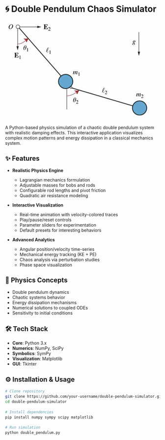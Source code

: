 # 🌀 Double Pendulum Chaos Simulator

![Double Pendulum Simulation](OIP.jpeg)

A Python-based physics simulation of a chaotic double pendulum system with realistic damping effects. This interactive application visualizes complex motion patterns and energy dissipation in a classical mechanics system.

## ✨ Features

- **Realistic Physics Engine**
  - Lagrangian mechanics formulation
  - Adjustable masses for bobs and rods
  - Configurable rod lengths and pivot friction
  - Quadratic air resistance modeling

- **Interactive Visualization**
  - Real-time animation with velocity-colored traces
  - Play/pause/reset controls
  - Parameter sliders for experimentation
  - Default presets for interesting behaviors

- **Advanced Analytics**
  - Angular position/velocity time-series
  - Mechanical energy tracking (KE + PE)
  - Chaos analysis via perturbation studies
  - Phase space visualization

## 🧮 Physics Concepts

- Double pendulum dynamics
- Chaotic systems behavior
- Energy dissipation mechanisms
- Numerical solutions to coupled ODEs
- Sensitivity to initial conditions

## 🛠️ Tech Stack

- **Core**: Python 3.x
- **Numerics**: NumPy, SciPy
- **Symbolics**: SymPy
- **Visualization**: Matplotlib
- **GUI**: Tkinter

## ⚙️ Installation & Usage

```bash
# Clone repository
git clone https://github.com/your-username/double-pendulum-simulator.git
cd double-pendulum-simulator

# Install dependencies
pip install numpy sympy scipy matplotlib

# Run simulation
python double_pendulum.py
